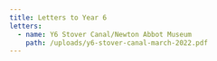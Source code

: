 ```yaml
---
title: Letters to Year 6
letters:
  - name: Y6 Stover Canal/Newton Abbot Museum
    path: /uploads/y6-stover-canal-march-2022.pdf
---
```

